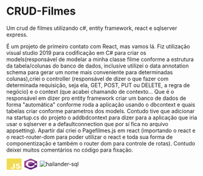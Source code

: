 # CRUD-Filmes
Um crud de filmes utilizando c#, entity framework, react e sqlserver express.

É um projeto de primeiro contato com React, mas vamos lá.
Fiz utilização visual studio 2019 para codificação em C# para criar os models(responsável de modelar a minha classe filme conforme a estrutura da tabela/colunas do banco de dados, inclusive utilizei o data annotation 
schema para gerar um nome mais conveniente para determinadas colunas),criei o controller (responsável de dizer o que fazer com determinada requisição, seja ela, GET, POST, PUT
ou DELETE, a regra de negócio) e o context (que acabei chamando de contexto... Que é o responsável em dizer pro entity framework criar um banco de dados de forma "automática" 
conforme roda a aplicação usando o dbcontext e quais tabelas criar conforme parametros dos models. Contudo tive que adicionar na startup.cs do projeto o addbdcontext para dizer
para a aplicação que iria usar o sqlserver e a defaultconnection que por sí fica no arquivo appsetting). Apartir daí criei o Pagefilmes.js em react (importando o react e o 
react-router-dom para poder utilizar o react e toda sua forma de componentização e também o router dom para controle de rotas). Contudo deixei muitos comentários no código para
fixação.
<div>
  <img align="center" alt="hailander-Js" height="30" width="40" src="https://raw.githubusercontent.com/devicons/devicon/master/icons/javascript/javascript-plain.svg">
  <img align="center" alt="hailander-Csharp" height="30" width="40" src="https://raw.githubusercontent.com/devicons/devicon/master/icons/csharp/csharp-original.svg">
  <img align="center" alt="hailander-sql" height="32" width="42" src="https://cdn.jsdelivr.net/gh/devicons/devicon/icons/microsoftsqlserver/microsoftsqlserver-plain-wordmark.svg">
</div>
